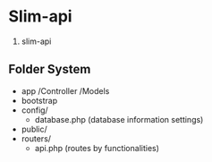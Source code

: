 # Slim-api

1. slim-api

Folder System
---------------
* app
    /Controller
    /Models 
* bootstrap
* config/
    * database.php (database information settings)
* public/
* routers/
	* api.php (routes by functionalities)